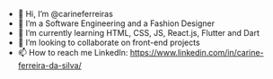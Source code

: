 - 👋 Hi, I’m @carineferreiras
- 👀 I’m a Software Engineering and a Fashion Designer
- 🌱 I’m currently learning HTML, CSS, JS, React.js, Flutter and Dart 
- 💞️ I’m looking to collaborate on front-end projects
- 📫 How to reach me LinkedIn: https://www.linkedin.com/in/carine-ferreira-da-silva/


<!---
carineferreiras/carineferreiras is a ✨ special ✨ repository because its `README.md` (this file) appears on your GitHub profile.
You can click the Preview link to take a look at your changes.
--->
